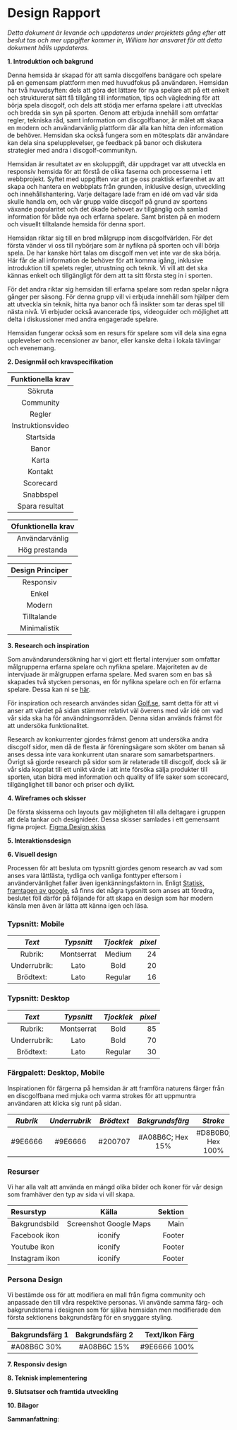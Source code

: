 # Design Rapport

_Detta dokument är levande och uppdateras under projektets gång efter att beslut tas och mer uppgifter kommer in, William har ansvaret för att detta dokument hålls uppdateras._

**1\. Introduktion och bakgrund**

Denna hemsida är skapad för att samla discgolfens banägare och spelare på en gemensam plattform men med huvudfokus på användaren. Hemsidan har två huvudsyften: dels att göra det lättare för nya spelare att på ett enkelt och strukturerat sätt få tillgång till information, tips och vägledning för att börja spela discgolf, och dels att stödja mer erfarna spelare i att utvecklas och bredda sin syn på sporten. Genom att erbjuda innehåll som omfattar regler, tekniska råd, samt information om discgolfbanor, är målet att skapa en modern och användarvänlig plattform där alla kan hitta den information de behöver. Hemsidan ska också fungera som en mötesplats där användare kan dela sina spelupplevelser, ge feedback på banor och diskutera strategier med andra i discgolf-communityn.

Hemsidan är resultatet av en skoluppgift, där uppdraget var att utveckla en responsiv hemsida för att förstå de olika faserna och processerna i ett webbprojekt. Syftet med uppgiften var att ge oss praktisk erfarenhet av att skapa och hantera en webbplats från grunden, inklusive design, utveckling och innehållshantering. Varje deltagare lade fram en idé om vad vår sida skulle handla om, och vår grupp valde discgolf på grund av sportens växande popularitet och det ökade behovet av tillgänglig och samlad information för både nya och erfarna spelare. Samt bristen på en modern och visuellt tilltalande hemsida för denna sport.

Hemsidan riktar sig till en bred målgrupp inom discgolfvärlden. För det första vänder vi oss till nybörjare som är nyfikna på sporten och vill börja spela. De har kanske hört talas om discgolf men vet inte var de ska börja. Här får de all information de behöver för att komma igång, inklusive introduktion till spelets regler, utrustning och teknik. Vi vill att det ska kännas enkelt och tillgängligt för dem att ta sitt första steg in i sporten.

För det andra riktar sig hemsidan till erfarna spelare som redan spelar några gånger per säsong. För denna grupp vill vi erbjuda innehåll som hjälper dem att utveckla sin teknik, hitta nya banor och få insikter som tar deras spel till nästa nivå. Vi erbjuder också avancerade tips, videoguider och möjlighet att delta i diskussioner med andra engagerade spelare.

Hemsidan fungerar också som en resurs för spelare som vill dela sina egna upplevelser och recensioner av banor, eller kanske delta i lokala tävlingar och evenemang.

**2\. Designmål och kravspecifikation**

| Funktionella krav |
| :--------: |
| Sökruta  |
| Community |
| Regler    |
| Instruktionsvideo |
| Startsida |
| Banor   |
| Karta   |
| Kontakt |
| Scorecard |
| Snabbspel |
| Spara resultat |

| Ofunktionella krav |
| :---: |
| Användarvänlig |
| Hög prestanda |

| Design Principer |
| :---: |
| Responsiv |
| Enkel |
| Modern |
| Tilltalande |
| Minimalistik |

**3\. Research och inspiration**

Som användarundersökning har vi gjort ett flertal intervjuer som omfattar målgrupperna erfarna spelare och nyfikna spelare. Majoriteten av de intervjuade är målgruppen erfarna spelare. Med svaren som en bas så skapades två stycken personas, en för nyfikna spelare och en för erfarna spelare. Dessa kan ni se
[här](https://github.com/chas-academy/u01-designstudie-mario-kart-project-pioneers/tree/main/intervjuer/personas).

För inspiration och research användes sidan
[Golf.se](https://golf.se/), samt detta för att vi anser att värdet på sidan stämmer relativt väl överens med vår idé om vad vår sida ska ha för användningsområden. Denna sidan används främst för att undersöka funktionalitet.

Research av konkurrenter gjordes främst genom att undersöka andra discgolf sidor, men då de flesta är föreningsägare som sköter om banan så anses dessa inte vara konkurrent utan snarare som samarbetspartners. Övrigt så gjorde research på sidor som är relaterade till discgolf, dock så är vår sida kopplat till ett unikt värde i att inte försöka sälja produkter till sporten, utan bidra med information och quality of life saker som scorecard, tillgänglighet till banor och priser och dylikt.

**4\. Wireframes och skisser**

De första skisserna och layouts gav möjligheten till alla deltagare i gruppen att dela tankar och designideér. Dessa skisser samlades i ett gemensamt figma project.
[Figma Design skiss](https://www.figma.com/design/3ln7XZkD6Rl0oKcEPrIQeF/Design-skisser?node-id=71-840&t=uIMYq3WZNQdtTHlY-1)

**5\. Interaktionsdesign**

**6\. Visuell design**

Processen för att besluta om typsnitt gjordes genom research av vad som anses vara lättlästa, tydliga och vanliga fonttyper eftersom i användervänlighet faller även igenkänningsfaktorn in. Enligt [Statisk, framtagen av google,](https://kinsta.com/se/blog/basta-google-fonts/) så finns det några typsnitt som anses att föredra, beslutet föll därför på följande för att skapa en design som har modern känsla men även är lätta att känna igen och läsa.
### Typsnitt: Mobile

| _Text_ | _Typsnitt_ | _Tjocklek_ | _pixel_ |
| :---: | :---: | :---: | ---: |
| Rubrik: | Montserrat | Medium | 24 |
| Underrubrik: | Lato | Bold | 20 |
| Brödtext: | Lato | Regular | 16 |

### Typsnitt: Desktop

| _Text_ | _Typsnitt_ | _Tjocklek_ | _pixel_ |
| :---: | :---: | :---: | ---: |
| Rubrik: | Montserrat | Bold | 85 |
| Underrubrik: | Lato | Bold | 70 |
| Brödtext: | Lato | Regular | 30 |

### Färgpalett: Desktop, Mobile
Inspirationen för färgerna på hemsidan är att framföra naturens färger från en discgolfbana med mjuka och varma strokes för att uppmuntra användaren att klicka sig runt på sidan.

| _Rubrik_ | _Underrubrik_ | _Brödtext_ | _Bakgrundsfärg_ | _Stroke_ |
| :---: | :---:| :---: |:---: |:---: |
| #9E6666 | #9E6666 | #200707 | #A08B6C; Hex 15% | #D8B0B0; Hex 100%

### Resurser

Vi har alla valt att använda en mängd olika bilder och ikoner för vår design som framhäver den typ av sida vi vill skapa.

| Resurstyp | Källa | Sektion |
|:---|:---:|---:|
| Bakgrundsbild | Screenshot Google Maps | Main |
| Facebook ikon | iconify | Footer |
| Youtube ikon | iconify | Footer |
| Instagram ikon | iconify | Footer |

### Persona Design

Vi bestämde oss för att modifiera en mall från figma community och anpassade den till våra respektive personas. Vi använde
samma färg- och bakgrundstema i designen som för själva hemsidan men modifierade den första sektionens bakgrundsfärg för en snyggare styling.

| Bakgrundsfärg 1 | Bakgrundsfärg 2 | Text/Ikon Färg |
|:---|:---:|---:|
| #A08B6C 30% | #A08B6C 15% | #9E6666 100% |

**7\. Responsiv design**

**8\. Teknisk implementering**

**9\. Slutsatser och framtida utveckling**

**10\. Bilagor**

**Sammanfattning**:

